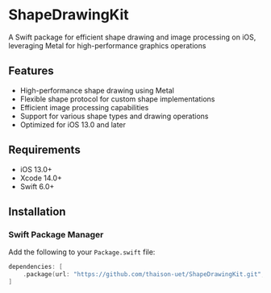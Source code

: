# ShapeDrawingKit

A Swift package for efficient shape drawing and image processing on iOS, leveraging Metal for high-performance graphics operations

## Features

- High-performance shape drawing using Metal
- Flexible shape protocol for custom shape implementations
- Efficient image processing capabilities
- Support for various shape types and drawing operations
- Optimized for iOS 13.0 and later

## Requirements

- iOS 13.0+
- Xcode 14.0+
- Swift 6.0+

## Installation

### Swift Package Manager

Add the following to your `Package.swift` file:

```swift
dependencies: [
    .package(url: "https://github.com/thaison-uet/ShapeDrawingKit.git", from: "1.0.0")
]
```
